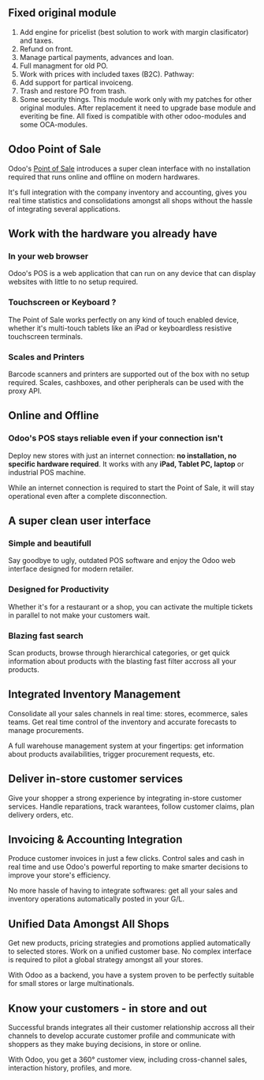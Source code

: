 Fixed original module
---------------------
1. Add engine for pricelist (best solution to work with margin clasificator) 
and taxes.
2. Refund on front.
3. Manage partical payments, advances and loan.
4. Full managment for old PO.
5. Work with prices with included taxes (B2C).
Pathway:
1. Add support for partical invoiceng.
2. Trash and restore PO from trash.
3. Some security things.
This module work only with my patches for other original modules.
After replacement it need to upgrade base module and everiting be fine.
All fixed is compatible with other odoo-modules and some OCA-modules.

Odoo Point of Sale
-----------------------------

Odoo's <a href="https://www.odoo.com/page/point-of-sale">Point of Sale</a>
introduces a super clean interface with no installation required that runs
online and offline on modern hardwares.

It's full integration with the company inventory and accounting, gives you real
time statistics and consolidations amongst all shops without the hassle of
integrating several applications.

Work with the hardware you already have
---------------------------------------

### In your web browser

Odoo's POS is a web application that can run on any device that can display
websites with little to no setup required.

### Touchscreen or Keyboard ?

The Point of Sale works perfectly on any kind of touch enabled device, whether
it's multi-touch tablets like an iPad or keyboardless resistive touchscreen
terminals.

### Scales and Printers

Barcode scanners and printers are supported out of the box with no setup
required. Scales, cashboxes, and other peripherals can be used with the proxy
API.

Online and Offline
------------------

### Odoo's POS stays reliable even if your connection isn't

Deploy new stores with just an internet connection: **no installation, no
specific hardware required**. It works with any **iPad, Tablet PC, laptop** or
industrial POS machine.

While an internet connection is required to start the Point of Sale, it will
stay operational even after a complete disconnection.


A super clean user interface
----------------------------

### Simple and beautifull

Say goodbye to ugly, outdated POS software and enjoy the Odoo web interface
designed for modern retailer.

### Designed for Productivity

Whether it's for a restaurant or a shop, you can activate the multiple tickets
in parallel to not make your customers wait.

### Blazing fast search

Scan products, browse through hierarchical categories, or get quick information
about products with the blasting fast filter accross all your products.

Integrated Inventory Management
-------------------------------

Consolidate all your sales channels in real time: stores, ecommerce, sales
teams. Get real time control of the inventory and accurate forecasts to manage
procurements.

A full warehouse management system at your fingertips: get information about
products availabilities, trigger procurement requests, etc.

Deliver in-store customer services
----------------------------------

Give your shopper a strong experience by integrating in-store customer
services. Handle reparations, track warantees, follow customer claims, plan
delivery orders, etc.

Invoicing & Accounting Integration
----------------------------------

Produce customer invoices in just a few clicks. Control sales and cash in real
time and use Odoo's powerful reporting to make smarter decisions to improve
your store's efficiency.

No more hassle of having to integrate softwares: get all your sales and
inventory operations automatically posted in your G/L.

Unified Data Amongst All Shops
------------------------------

Get new products, pricing strategies and promotions applied automatically to
selected stores. Work on a unified customer base. No complex interface is
required to pilot a global strategy amongst all your stores.

With Odoo as a backend, you have a system proven to be perfectly suitable for
small stores or large multinationals.

Know your customers - in store and out
--------------------------------------

Successful brands integrates all their customer relationship accross all their
channels to develop accurate customer profile and communicate with shoppers as
they make buying decisions, in store or online.

With Odoo, you get a 360° customer view, including cross-channel sales,
interaction history, profiles, and more.

